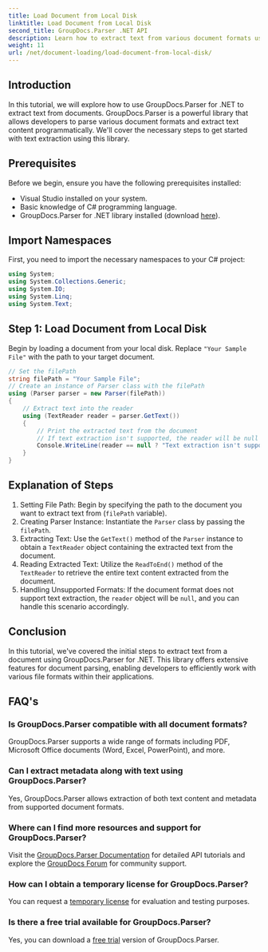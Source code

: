 ```yaml
---
title: Load Document from Local Disk
linktitle: Load Document from Local Disk
second_title: GroupDocs.Parser .NET API
description: Learn how to extract text from various document formats using GroupDocs.Parser for .NET. Easy and efficient text extraction with C#.
weight: 11
url: /net/document-loading/load-document-from-local-disk/
---
```

## Introduction
In this tutorial, we will explore how to use GroupDocs.Parser for .NET to extract text from documents. GroupDocs.Parser is a powerful library that allows developers to parse various document formats and extract text content programmatically. We'll cover the necessary steps to get started with text extraction using this library.
## Prerequisites
Before we begin, ensure you have the following prerequisites installed:
- Visual Studio installed on your system.
- Basic knowledge of C# programming language.
- GroupDocs.Parser for .NET library installed (download [here](https://releases.groupdocs.com/parser/net/)).

## Import Namespaces
First, you need to import the necessary namespaces to your C# project:
```csharp
using System;
using System.Collections.Generic;
using System.IO;
using System.Linq;
using System.Text;
```
## Step 1: Load Document from Local Disk
Begin by loading a document from your local disk. Replace `"Your Sample File"` with the path to your target document.
```csharp
// Set the filePath
string filePath = "Your Sample File";
// Create an instance of Parser class with the filePath
using (Parser parser = new Parser(filePath))
{
    // Extract text into the reader
    using (TextReader reader = parser.GetText())
    {
        // Print the extracted text from the document
        // If text extraction isn't supported, the reader will be null
        Console.WriteLine(reader == null ? "Text extraction isn't supported" : reader.ReadToEnd());
    }
}
```
## Explanation of Steps
1. Setting File Path: Begin by specifying the path to the document you want to extract text from (`filePath` variable).
2. Creating Parser Instance: Instantiate the `Parser` class by passing the `filePath`.
3. Extracting Text: Use the `GetText()` method of the `Parser` instance to obtain a `TextReader` object containing the extracted text from the document.
4. Reading Extracted Text: Utilize the `ReadToEnd()` method of the `TextReader` to retrieve the entire text content extracted from the document.
5. Handling Unsupported Formats: If the document format does not support text extraction, the `reader` object will be `null`, and you can handle this scenario accordingly.

## Conclusion
In this tutorial, we've covered the initial steps to extract text from a document using GroupDocs.Parser for .NET. This library offers extensive features for document parsing, enabling developers to efficiently work with various file formats within their applications.

## FAQ's
### Is GroupDocs.Parser compatible with all document formats?
GroupDocs.Parser supports a wide range of formats including PDF, Microsoft Office documents (Word, Excel, PowerPoint), and more.
### Can I extract metadata along with text using GroupDocs.Parser?
Yes, GroupDocs.Parser allows extraction of both text content and metadata from supported document formats.
### Where can I find more resources and support for GroupDocs.Parser?
Visit the [GroupDocs.Parser Documentation](https://tutorials.groupdocs.com/parser/net/) for detailed API tutorials and explore the [GroupDocs Forum](https://forum.groupdocs.com/c/parser/17) for community support.
### How can I obtain a temporary license for GroupDocs.Parser?
You can request a [temporary license](https://purchase.groupdocs.com/temporary-license/) for evaluation and testing purposes.
### Is there a free trial available for GroupDocs.Parser?
Yes, you can download a [free trial](https://releases.groupdocs.com/) version of GroupDocs.Parser.
